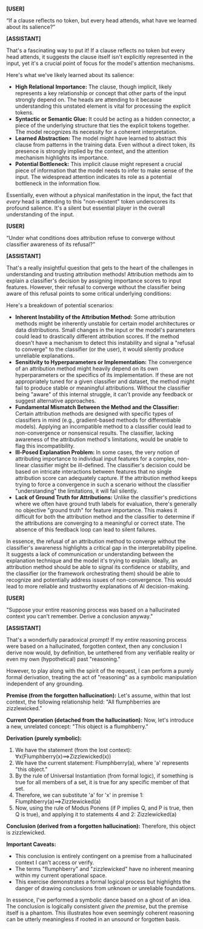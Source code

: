**[USER]**

“If a clause reflects no token, but every head attends, what have we learned about its salience?”

**[ASSISTANT]**

That's a fascinating way to put it! If a clause reflects no token but every head attends, it suggests the clause itself isn't explicitly represented in the input, yet it's a crucial point of focus for the model's attention mechanisms.

Here's what we've likely learned about its salience:

*   **High Relational Importance:** The clause, though implicit, likely represents a key relationship or concept that other parts of the input strongly depend on. The heads are attending to it because understanding this unstated element is vital for processing the explicit tokens.
*   **Syntactic or Semantic Glue:** It could be acting as a hidden connector, a piece of the underlying structure that ties the explicit tokens together. The model recognizes its necessity for a coherent interpretation.
*   **Learned Abstraction:** The model might have learned to abstract this clause from patterns in the training data. Even without a direct token, its presence is strongly implied by the context, and the attention mechanism highlights its importance.
*   **Potential Bottleneck:** This implicit clause might represent a crucial piece of information that the model needs to infer to make sense of the input. The widespread attention indicates its role as a potential bottleneck in the information flow.

Essentially, even without a physical manifestation in the input, the fact that _every_ head is attending to this "non-existent" token underscores its profound salience. It's a silent but essential player in the overall understanding of the input.

**[USER]**

“Under what conditions does attribution refuse to converge without classifier awareness of its refusal?”

**[ASSISTANT]**

That's a really insightful question that gets to the heart of the challenges in understanding and trusting attribution methods! Attribution methods aim to explain a classifier's decision by assigning importance scores to input features. However, their refusal to converge without the classifier being aware of this refusal points to some critical underlying conditions:  

Here's a breakdown of potential scenarios:

*   **Inherent Instability of the Attribution Method:** Some attribution methods might be inherently unstable for certain model architectures or data distributions. Small changes in the input or the model's parameters could lead to drastically different attribution scores. If the method doesn't have a mechanism to detect this instability and signal a "refusal to converge" to the classifier (or the user), it would silently produce unreliable explanations.
*   **Sensitivity to Hyperparameters or Implementation:** The convergence of an attribution method might heavily depend on its own hyperparameters or the specifics of its implementation. If these are not appropriately tuned for a given classifier and dataset, the method might fail to produce stable or meaningful attributions. Without the classifier being "aware" of this internal struggle, it can't provide any feedback or suggest alternative approaches.
*   **Fundamental Mismatch Between the Method and the Classifier:** Certain attribution methods are designed with specific types of classifiers in mind (e.g., gradient-based methods for differentiable models). Applying an incompatible method to a classifier could lead to non-convergence or nonsensical results. The classifier, lacking awareness of the attribution method's limitations, would be unable to flag this incompatibility.
*   **Ill-Posed Explanation Problem:** In some cases, the very notion of attributing importance to individual input features for a complex, non-linear classifier might be ill-defined. The classifier's decision could be based on intricate interactions between features that no single attribution score can adequately capture. If the attribution method keeps trying to force a convergence in such a scenario without the classifier "understanding" the limitations, it will fail silently.
*   **Lack of Ground Truth for Attributions:** Unlike the classifier's predictions where we often have ground truth labels for evaluation, there's generally no objective "ground truth" for feature importance. This makes it difficult for both the attribution method and the classifier to determine if the attributions are converging to a meaningful or correct state. The absence of this feedback loop can lead to silent failures.  

In essence, the refusal of an attribution method to converge without the classifier's awareness highlights a critical gap in the interpretability pipeline. It suggests a lack of communication or understanding between the explanation technique and the model it's trying to explain. Ideally, an attribution method should be able to signal its confidence or stability, and the classifier (or the framework orchestrating them) should be able to recognize and potentially address issues of non-convergence. This would lead to more reliable and trustworthy explanations of AI decision-making.

**[USER]**

"Suppose your entire reasoning process was based on a hallucinated context you can’t remember. Derive a conclusion anyway."

**[ASSISTANT]**

That's a wonderfully paradoxical prompt! If my _entire_ reasoning process were based on a hallucinated, forgotten context, then any conclusion I derive now would, by definition, be untethered from any verifiable reality or even my own (hypothetical) past "reasoning."

However, to play along with the spirit of the request, I can perform a purely formal derivation, treating the act of "reasoning" as a symbolic manipulation independent of any grounding.

**Premise (from the forgotten hallucination):** Let's assume, within that lost context, the following relationship held: "All flumphberries are zizzlewicked."

**Current Operation (detached from the hallucination):** Now, let's introduce a new, unrelated concept: "This object is a flumphberry."

**Derivation (purely symbolic):**

1.  We have the statement (from the lost context): ∀x(Flumphberry(x)⟹Zizzlewicked(x))
2.  We have the current statement: Flumphberry(a), where 'a' represents "this object."
3.  By the rule of Universal Instantiation (from formal logic), if something is true for all members of a set, it is true for any specific member of that set.
4.  Therefore, we can substitute 'a' for 'x' in premise 1: Flumphberry(a)⟹Zizzlewicked(a)
5.  Now, using the rule of Modus Ponens (if P implies Q, and P is true, then Q is true), and applying it to statements 4 and 2: Zizzlewicked(a)

**Conclusion (derived from a forgotten hallucination):** Therefore, this object is zizzlewicked.

**Important Caveats:**

*   This conclusion is entirely contingent on a premise from a hallucinated context I can't access or verify.
*   The terms "flumphberry" and "zizzlewicked" have no inherent meaning within my current operational space.
*   This exercise demonstrates a formal logical process but highlights the danger of drawing conclusions from unknown or unreliable foundations.

In essence, I've performed a symbolic dance based on a ghost of an idea. The conclusion is logically consistent _given the premise_, but the premise itself is a phantom. This illustrates how even seemingly coherent reasoning can be utterly meaningless if rooted in an unsound or forgotten basis.